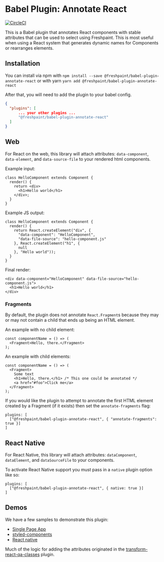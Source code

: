 # Babel Plugin: Annotate React
[![CircleCI](https://circleci.com/gh/freshpaint-io/freshpaint-babel-plugin-annotate-react.svg?style=svg)](https://circleci.com/gh/freshpaint-io/freshpaint-babel-plugin-annotate-react)

This is a Babel plugin that annotates React components with stable attributes that can be used to select using Freshpaint. This is most useful when using a React system that generates dynamic names for Components or rearranges elements.

## Installation
You can install via npm with `npm install --save @freshpaint/babel-plugin-annotate-react` 
or with yarn `yarn add @freshpaint/babel-plugin-annotate-react`

After that, you will need to add the plugin to your babel config.
```json
{
  "plugins": [
      ... your other plugins ...
      "@freshpaint/babel-plugin-annotate-react"
  ]
}
```

## Web
For React on the web, this library will attach attributes: `data-component`, `data-element`, and `data-source-file` to your rendered html components.

Example input:

    class HelloComponent extends Component {
      render() {
        return <div>
          <h1>Hello world</h1>
        </div>;
      }
    }

Example JS output:

    class HelloComponent extends Component {
      render() {
        return React.createElement("div", {
          "data-component": "HelloComponent",
          "data-file-source": "hello-component.js"
        }, React.createElement("h1", {
          null
        }, "Hello world"));
      }
    }

Final render:

    <div data-component="HelloComponent" data-file-source="hello-component.js">
      <h1>Hello world</h1>
    </div>

### Fragments
By default, the plugin does not annotate `React.Fragment`s because they may or may not contain a child that ends up being an HTML element.

An example with no child element:

    const componentName = () => (
      <Fragment>Hello, there.</Fragment>
    );

An example with child elements:

    const componentName = () => (
      <Fragment>
        Some text
        <h1>Hello, there.</h1> /* This one could be annotated */
        <a href="#foo">Click me</a>
      </Fragment>
    );


If you would like the plugin to attempt to annotate the first HTML element created by a Fragment (if it exists) then set the `annotate-fragments` flag:

    plugins: [
      ["@freshpaint/babel-plugin-annotate-react", { "annotate-fragments": true }]
    ]


## React Native
For React Native, this library will attach attributes: `dataComponent`, `dataElement`, and `dataSourceFile` to your components.

To activate React Native support you must pass in a `native` plugin option like so:

    plugins: [
      ["@freshpaint/babel-plugin-annotate-react", { native: true }]
    ]

## Demos
We have a few samples to demonstrate this plugin:

- [Single Page App](./samples/single-page-app/)
- [styled-components](./samples/styled-components/)
- [React native](./samples/react-native-app/)

Much of the logic for adding the attributes originated in the [transform-react-qa-classes](https://github.com/davesnx/babel-plugin-transform-react-qa-classes/) plugin.
